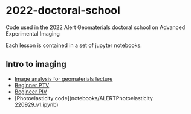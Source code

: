# 2022-doctoral-school
Code used in the 2022 Alert Geomaterials doctoral school on Advanced Experimental Imaging

Each lesson is contained in a set of jupyter notebooks.

## Intro to imaging
- [Image analysis for geomaterials lecture](notebooks/Image_analysis_for_geomaterials.ipynb)
- [Beginner PTV](notebooks/Beginner_PTV.ipynb)
- [Begineer PIV](notebooks/Beginner_PIV.ipynb)
- [Photoelasticity code](notebooks/ALERTPhotoelasticity 220929_v1.ipynb)
